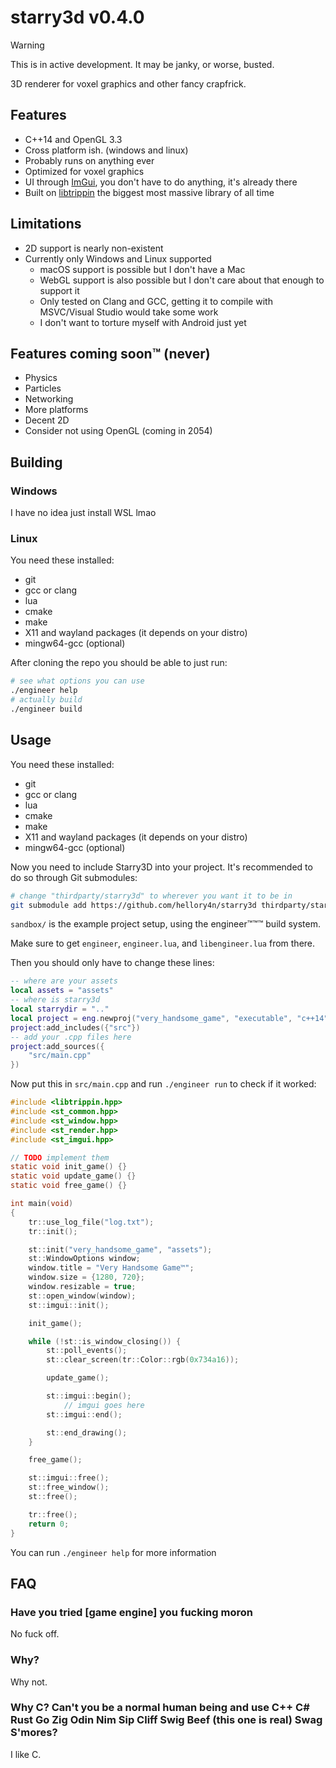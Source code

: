 # starry3d v0.4.0

> [!WARNING]
> This is in active development. It may be janky, or worse, busted.

3D renderer for voxel graphics and other fancy crapfrick.

## Features

- C++14 and OpenGL 3.3
- Cross platform ish. (windows and linux)
- Probably runs on anything ever
- Optimized for voxel graphics
- UI through [ImGui](https://github.com/ocornut/imgui), you don't have to do anything, it's
  already there
- Built on [libtrippin](https://github.com/hellory4n/libtrippin) the biggest most massive library of all time

## Limitations

- 2D support is nearly non-existent
- Currently only Windows and Linux supported
    - macOS support is possible but I don't have a Mac
    - WebGL support is also possible but I don't care about that enough to support it
    - Only tested on Clang and GCC, getting it to compile with MSVC/Visual Studio would take some work
    - I don't want to torture myself with Android just yet

## Features coming soon™ (never)

- Physics
- Particles
- Networking
- More platforms
- Decent 2D
- Consider not using OpenGL (coming in 2054)

## Building

### Windows

I have no idea just install WSL lmao

### Linux

You need these installed:
- git
- gcc or clang
- lua
- cmake
- make
- X11 and wayland packages (it depends on your distro)
- mingw64-gcc (optional)

After cloning the repo you should be able to just run:

```sh
# see what options you can use
./engineer help
# actually build
./engineer build
```

## Usage

You need these installed:
- git
- gcc or clang
- lua
- cmake
- make
- X11 and wayland packages (it depends on your distro)
- mingw64-gcc (optional)

Now you need to include Starry3D into your project. It's recommended to do so through Git submodules:

```sh
# change "thirdparty/starry3d" to wherever you want it to be in
git submodule add https://github.com/hellory4n/starry3d thirdparty/starry3d
```

`sandbox/` is the example project setup, using the engineer™™™ build system.

Make sure to get `engineer`, `engineer.lua`, and `libengineer.lua` from there.

Then you should only have to change these lines:

```lua
-- where are your assets
local assets = "assets"
-- where is starry3d
local starrydir = ".."
local project = eng.newproj("very_handsome_game", "executable", "c++14")
project:add_includes({"src"})
-- add your .cpp files here
project:add_sources({
	"src/main.cpp"
})
```

Now put this in `src/main.cpp` and run `./engineer run` to check if it worked:

```c
#include <libtrippin.hpp>
#include <st_common.hpp>
#include <st_window.hpp>
#include <st_render.hpp>
#include <st_imgui.hpp>

// TODO implement them
static void init_game() {}
static void update_game() {}
static void free_game() {}

int main(void)
{
	tr::use_log_file("log.txt");
	tr::init();

	st::init("very_handsome_game", "assets");
	st::WindowOptions window;
	window.title = "Very Handsome Game™";
	window.size = {1280, 720};
	window.resizable = true;
	st::open_window(window);
	st::imgui::init();

    init_game();

	while (!st::is_window_closing()) {
		st::poll_events();
		st::clear_screen(tr::Color::rgb(0x734a16));

        update_game();

		st::imgui::begin();
			// imgui goes here
		st::imgui::end();

		st::end_drawing();
	}

    free_game();

	st::imgui::free();
	st::free_window();
	st::free();

	tr::free();
	return 0;
}
```

You can run `./engineer help` for more information

## FAQ

### Have you tried [game engine] you fucking moron

No fuck off.

### Why?

Why not.

### Why C? Can't you be a normal human being and use C++ C# Rust Go Zig Odin Nim Sip Cliff Swig Beef (this one is real) Swag S'mores?

I like C.
